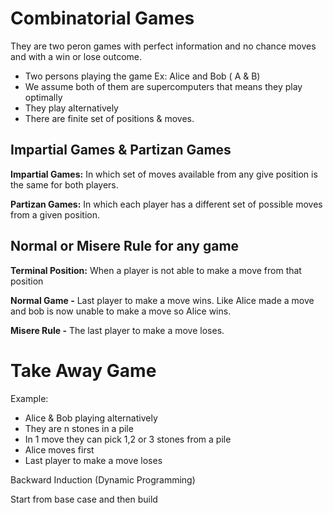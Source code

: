 # Combinatorial Games

They are two peron games with perfect information and no chance moves and with a win or lose outcome.

- Two persons playing the game Ex: Alice and Bob ( A & B)
- We assume both of them are supercomputers that means they play optimally
- They play alternatively
- There are finite set of positions & moves.

## Impartial Games & Partizan Games

**Impartial Games:** In which set of moves available from any give position is the same for both players.

**Partizan Games:** In which each player has a different set of possible moves from a given position.

## Normal or Misere Rule for any game

**Terminal Position:** When a player is not able to make a move from that position

**Normal Game -** Last player to make a move wins. Like Alice made a move and bob is now unable to make a move so Alice wins.

**Misere Rule -** The last player to make a move loses.

# Take Away Game

Example:

- Alice & Bob playing alternatively
- They are n stones in a pile
- In 1 move they can pick 1,2 or 3 stones from a pile
- Alice moves first
- Last player to make a move loses

Backward Induction (Dynamic Programming)

Start from base case and then build


